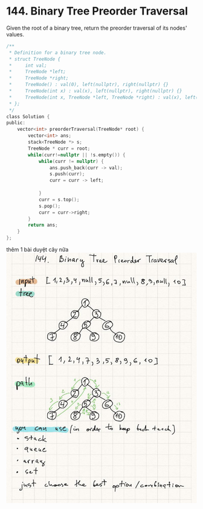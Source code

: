 # 144. Binary Tree Preorder Traversal

Given the root of a binary tree, return the preorder traversal of its nodes' values.

```c
/**
 * Definition for a binary tree node.
 * struct TreeNode {
 *     int val;
 *     TreeNode *left;
 *     TreeNode *right;
 *     TreeNode() : val(0), left(nullptr), right(nullptr) {}
 *     TreeNode(int x) : val(x), left(nullptr), right(nullptr) {}
 *     TreeNode(int x, TreeNode *left, TreeNode *right) : val(x), left(left), right(right) {}
 * };
 */
class Solution {
public:
    vector<int> preorderTraversal(TreeNode* root) {
        vector<int> ans;
        stack<TreeNode *> s;
        TreeNode * curr = root;
        while(curr!=nullptr || !s.empty()) {
            while(curr != nullptr) {
                ans.push_back(curr -> val);
                s.push(curr);
                curr = curr -> left;
                
            } 
            curr = s.top();
            s.pop();
            curr = curr->right;
        }
        return ans;
    }
};
```

thêm 1 bài duyệt cây nữa
![Alt text](image.png)